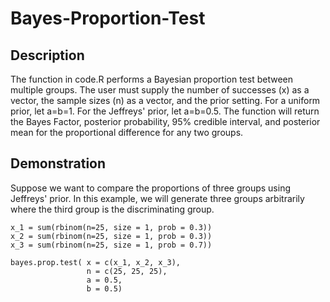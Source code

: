 # Bayes-Proportion-Test
## Description
The function in code.R performs a Bayesian proportion test between multiple groups.  The user must supply the number of successes (x) as a vector, the sample sizes (n) as a vector, and the prior setting.  For a uniform prior, let a=b=1. For the Jeffreys' prior, let a=b=0.5. The function will return the Bayes Factor, posterior probability, 95% credible interval, and posterior mean for the proportional difference for any two groups.

## Demonstration

Suppose we want to compare the proportions of three groups using Jeffreys' prior.  In this example, we will generate three groups arbitrarily where the third group is the discriminating group.

```
x_1 = sum(rbinom(n=25, size = 1, prob = 0.3))
x_2 = sum(rbinom(n=25, size = 1, prob = 0.3))
x_3 = sum(rbinom(n=25, size = 1, prob = 0.7))

bayes.prop.test( x = c(x_1, x_2, x_3),
                 n = c(25, 25, 25),
                 a = 0.5,
                 b = 0.5)
```
